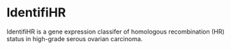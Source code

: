 # IdentifiHR
IdentifiHR is a gene expression classifer of homologous recombination (HR) status in high-grade serous ovarian carcinoma.
